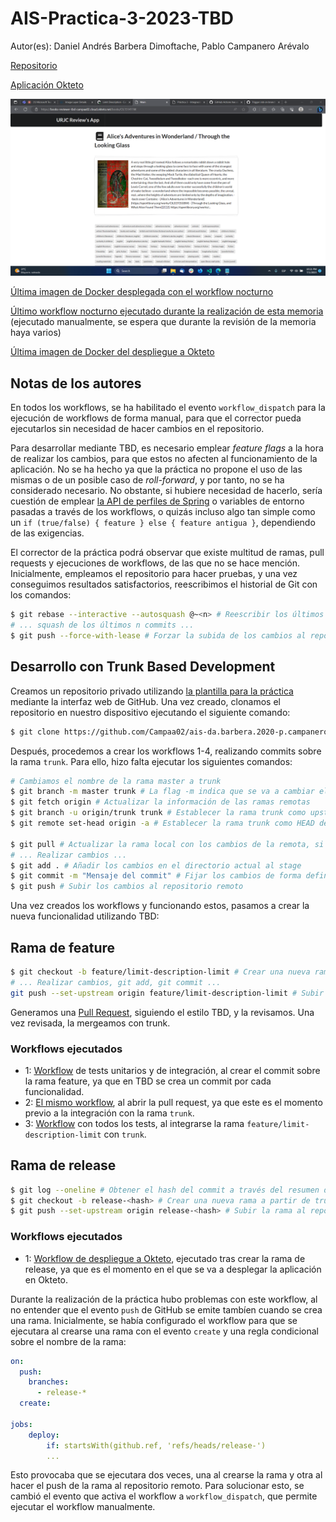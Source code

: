 # AIS-Practica-3-2023-TBD

Autor(es): Daniel Andrés Barbera Dimoftache, Pablo Campanero Arévalo

[Repositorio](https://github.com/Campaa02/ais-da.barbera.2020-p.campanero.2020-2023-tbd/)

[Aplicación Okteto](https://books-reviewer-tbd-campaa02.cloud.okteto.net/)

![Captura de pantalla de la aplicación desplegada en Okteto, en el libro OL151411W](image.png)

[Última imagen de Docker desplegada con el workflow nocturno](https://hub.docker.com/layers/pca06/books-reviewer/0802e390fc9d35cd3717ab330f4b0205b8e2e524/images/sha256-540edb20e80e61b48f4cc5c78ca26f1faf5409a5351d4e0e4c1ceba2e0c6719c?context%253Dexplore)

[Último workflow nocturno ejecutado durante la realización de esta memoria](https://github.com/Campaa02/ais-da.barbera.2020-p.campanero.2020-2023-tbd/actions/runs/5432802390) (ejecutado manualmente, se espera que durante la revisión de la memoria haya varios)

[Última imagen de Docker del despliegue a Okteto](https://hub.docker.com/layers/pca06/books-reviewer/aa63182684f6bbb7b654e79a66d2b32c2cdac37d/images/sha256-540edb20e80e61b48f4cc5c78ca26f1faf5409a5351d4e0e4c1ceba2e0c6719c?context%253Dexplore)

## Notas de los autores

En todos los workflows, se ha habilitado el evento `workflow_dispatch` para la ejecución de workflows de forma manual, para que el corrector pueda ejecutarlos sin necesidad de hacer cambios en el repositorio.

Para desarrollar mediante TBD, es necesario emplear _feature flags_ a la hora de realizar los cambios, para que estos no afecten al funcionamiento de la aplicación. No se ha hecho ya que la práctica no propone el uso de las mismas o de un posible caso de _roll-forward_, y por tanto, no se ha considerado necesario. No obstante, si hubiere necesidad de hacerlo, sería cuestión de emplear [la API de perfiles de Spring](https://www.baeldung.com/spring-feature-flags) o variables de entorno pasadas a través de los workflows, o quizás incluso algo tan simple como un `if (true/false) { feature } else { feature antigua }`, dependiendo de las exigencias.

El corrector de la práctica podrá observar que existe multitud de ramas, pull requests y ejecuciones de workflows, de las que no se hace mención. Inicialmente, empleamos el repositorio para hacer pruebas, y una vez conseguimos resultados satisfactorios, reescribimos el historial de Git con los comandos:

```sh
$ git rebase --interactive --autosquash @~<n> # Reescribir los últimos n commits
# ... squash de los últimos n commits ...
$ git push --force-with-lease # Forzar la subida de los cambios al repositorio remoto, mientras no haya cambios en la rama remota
```

## Desarrollo con Trunk Based Development

Creamos un repositorio privado utilizando [la plantilla para la práctica](https://github.com/URJC-AIS/AIS-Practica-3-2023-template) mediante la interfaz web de GitHub. Una vez creado, clonamos el repositorio en nuestro dispositivo ejecutando el siguiente comando:

```sh
$ git clone https://github.com/Campaa02/ais-da.barbera.2020-p.campanero.2020-2023-tbd/
```

Después, procedemos a crear los workflows 1-4, realizando commits sobre la rama `trunk`. Para ello, hizo falta ejecutar los siguientes comandos:

```sh
# Cambiamos el nombre de la rama master a trunk
$ git branch -m master trunk # La flag -m indica que se va a cambiar el nombre de la primera rama a la segunda
$ git fetch origin # Actualizar la información de las ramas remotas
$ git branch -u origin/trunk trunk # Establecer la rama trunk como upstream de la rama local trunk
$ git remote set-head origin -a # Establecer la rama trunk como HEAD de la rama remota

$ git pull # Actualizar la rama local con los cambios de la remota, si los hubiera
# ... Realizar cambios ...
$ git add . # Añadir los cambios en el directorio actual al stage
$ git commit -m "Mensaje del commit" # Fijar los cambios de forma definitiva en la rama
$ git push # Subir los cambios al repositorio remoto
```

Una vez creados los workflows y funcionando estos, pasamos a crear la nueva funcionalidad utilizando TBD:

## Rama de feature
```sh
$ git checkout -b feature/limit-description-limit # Crear una nueva rama a partir de trunk y cambiar a ella
# ... Realizar cambios, git add, git commit ...
git push --set-upstream origin feature/limit-description-limit # Subir la rama al repositorio remoto
```

Generamos una [Pull Request](https://github.com/Campaa02/ais-da.barbera.2020-p.campanero.2020-2023-tbd/pull/4), siguiendo el estilo TBD, y la revisamos. Una vez revisada, la mergeamos con trunk.

### Workflows ejecutados
- 1: [Workflow](https://github.com/Campaa02/ais-da.barbera.2020-p.campanero.2020-2023-tbd/actions/runs/5432775728) de tests unitarios y de integración, al crear el commit sobre la rama feature, ya que en TBD se crea un commit por cada funcionalidad.
- 2: [El mismo workflow](https://github.com/Campaa02/ais-da.barbera.2020-p.campanero.2020-2023-tbd/actions/runs/5432776768), al abrir la pull request, ya que este es el momento previo a la integración con la rama `trunk`.
- 3: [Workflow](https://github.com/Campaa02/ais-da.barbera.2020-p.campanero.2020-2023-tbd/actions/runs/5432779662/jobs/9880044814) con todos los tests, al integrarse la rama `feature/limit-description-limit` con `trunk`.

## Rama de release
```sh
$ git log --oneline # Obtener el hash del commit a través del resumen del log
$ git checkout -b release-<hash> # Crear una nueva rama a partir de trunk y cambiar a ella
$ git push --set-upstream origin release-<hash> # Subir la rama al repositorio remoto
```

### Workflows ejecutados
- 1: [Workflow de despliegue a Okteto](https://github.com/Campaa02/ais-da.barbera.2020-p.campanero.2020-2023-tbd/actions/runs/5432888637), ejecutado tras crear la rama de release, ya que es el momento en el que se va a desplegar la aplicación en Okteto.

Durante la realización de la práctica hubo problemas con este workflow, al no entender que el evento `push` de GitHub se emite tambíen cuando se crea una rama. Inicialmente, se había configurado el workflow para que se ejecutara al crearse una rama con el evento `create` y una regla condicional sobre el nombre de la rama:

```yaml
on:
  push:
    branches:
      - release-*
  create:

jobs:
    deploy:
        if: startsWith(github.ref, 'refs/heads/release-')
        ...
```

Esto provocaba que se ejecutara dos veces, una al crearse la rama y otra al hacer el push de la rama al repositorio remoto. Para solucionar esto, se cambió el evento que activa el workflow a `workflow_dispatch`, que permite ejecutar el workflow manualmente.